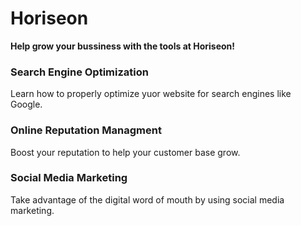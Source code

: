 # Horiseon
**Help grow your bussiness with the tools at Horiseon!**

### Search Engine Optimization
Learn how to properly optimize yuor website for search engines like Google.
### Online Reputation Managment
Boost your reputation to help your customer base grow.
### Social Media Marketing
Take advantage of the digital word of mouth by using social media marketing. 